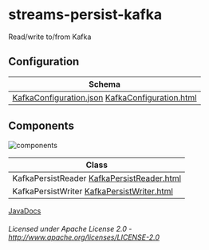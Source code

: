 streams-persist-kafka
=====================

Read/write to/from Kafka

## Configuration

| Schema |
|--------|
| [KafkaConfiguration.json](org/apache/streams/kafka/KafkaConfiguration.json "KafkaConfiguration.json") [KafkaConfiguration.html](apidocs/org/apache/streams/kafka/KafkaConfiguration.html "javadoc") |

## Components

![components](components.dot.svg "Components")

| Class | 
|-------|
| KafkaPersistReader [KafkaPersistReader.html](apidocs/org/apache/streams/kafka/KafkaPersistReader.html "javadoc") 
| KafkaPersistWriter [KafkaPersistWriter.html](apidocs/org/apache/streams/kafka/KafkaPersistWriter.html "javadoc") 

[JavaDocs](apidocs/index.html "JavaDocs")

###### Licensed under Apache License 2.0 - http://www.apache.org/licenses/LICENSE-2.0

